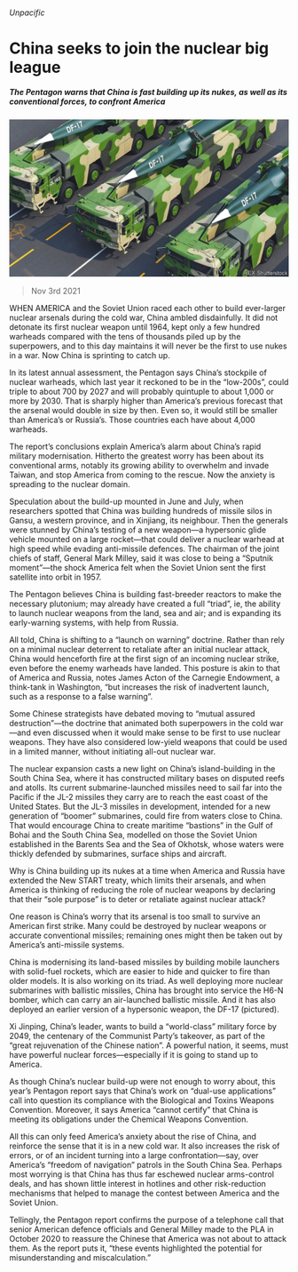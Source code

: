 ###### Unpacific

# China seeks to join the nuclear big league 

##### The Pentagon warns that China is fast building up its nukes, as well as its conventional forces, to confront America 

![image](images/20211106_cnp002.jpg) 

> Nov 3rd 2021 

WHEN AMERICA and the Soviet Union raced each other to build ever-larger nuclear arsenals during the cold war, China ambled disdainfully. It did not detonate its first nuclear weapon until 1964, kept only a few hundred warheads compared with the tens of thousands piled up by the superpowers, and to this day maintains it will never be the first to use nukes in a war. Now China is sprinting to catch up.

In its latest annual assessment, the Pentagon says China’s stockpile of nuclear warheads, which last year it reckoned to be in the “low-200s”, could triple to about 700 by 2027 and will probably quintuple to about 1,000 or more by 2030. That is sharply higher than America’s previous forecast that the arsenal would double in size by then. Even so, it would still be smaller than America’s or Russia’s. Those countries each have about 4,000 warheads.


The report’s conclusions explain America’s alarm about China’s rapid military modernisation. Hitherto the greatest worry has been about its conventional arms, notably its growing ability to overwhelm and invade Taiwan, and stop America from coming to the rescue. Now the anxiety is spreading to the nuclear domain.

Speculation about the build-up mounted in June and July, when researchers spotted that China was building hundreds of missile silos in Gansu, a western province, and in Xinjiang, its neighbour. Then the generals were stunned by China’s testing of a new weapon—a hypersonic glide vehicle mounted on a large rocket—that could deliver a nuclear warhead at high speed while evading anti-missile defences. The chairman of the joint chiefs of staff, General Mark Milley, said it was close to being a “Sputnik moment”—the shock America felt when the Soviet Union sent the first satellite into orbit in 1957.

The Pentagon believes China is building fast-breeder reactors to make the necessary plutonium; may already have created a full “triad”, ie, the ability to launch nuclear weapons from the land, sea and air; and is expanding its early-warning systems, with help from Russia.

All told, China is shifting to a “launch on warning” doctrine. Rather than rely on a minimal nuclear deterrent to retaliate after an initial nuclear attack, China would henceforth fire at the first sign of an incoming nuclear strike, even before the enemy warheads have landed. This posture is akin to that of America and Russia, notes James Acton of the Carnegie Endowment, a think-tank in Washington, “but increases the risk of inadvertent launch, such as a response to a false warning”.

Some Chinese strategists have debated moving to “mutual assured destruction”—the doctrine that animated both superpowers in the cold war—and even discussed when it would make sense to be first to use nuclear weapons. They have also considered low-yield weapons that could be used in a limited manner, without initiating all-out nuclear war.

The nuclear expansion casts a new light on China’s island-building in the South China Sea, where it has constructed military bases on disputed reefs and atolls. Its current submarine-launched missiles need to sail far into the Pacific if the JL-2 missiles they carry are to reach the east coast of the United States. But the JL-3 missiles in development, intended for a new generation of “boomer” submarines, could fire from waters close to China. That would encourage China to create maritime “bastions” in the Gulf of Bohai and the South China Sea, modelled on those the Soviet Union established in the Barents Sea and the Sea of Okhotsk, whose waters were thickly defended by submarines, surface ships and aircraft.

Why is China building up its nukes at a time when America and Russia have extended the New START treaty, which limits their arsenals, and when America is thinking of reducing the role of nuclear weapons by declaring that their “sole purpose” is to deter or retaliate against nuclear attack?

One reason is China’s worry that its arsenal is too small to survive an American first strike. Many could be destroyed by nuclear weapons or accurate conventional missiles; remaining ones might then be taken out by America’s anti-missile systems.

China is modernising its land-based missiles by building mobile launchers with solid-fuel rockets, which are easier to hide and quicker to fire than older models. It is also working on its triad. As well deploying more nuclear submarines with ballistic missiles, China has brought into service the H6-N bomber, which can carry an air-launched ballistic missile. And it has also deployed an earlier version of a hypersonic weapon, the DF-17 (pictured).

Xi Jinping, China’s leader, wants to build a “world-class” military force by 2049, the centenary of the Communist Party’s takeover, as part of the “great rejuvenation of the Chinese nation”. A powerful nation, it seems, must have powerful nuclear forces—especially if it is going to stand up to America.

As though China’s nuclear build-up were not enough to worry about, this year’s Pentagon report says that China’s work on “dual-use applications” call into question its compliance with the Biological and Toxins Weapons Convention. Moreover, it says America “cannot certify” that China is meeting its obligations under the Chemical Weapons Convention.

All this can only feed America’s anxiety about the rise of China, and reinforce the sense that it is in a new cold war. It also increases the risk of errors, or of an incident turning into a large confrontation—say, over America’s “freedom of navigation” patrols in the South China Sea. Perhaps most worrying is that China has thus far eschewed nuclear arms-control deals, and has shown little interest in hotlines and other risk-reduction mechanisms that helped to manage the contest between America and the Soviet Union.

Tellingly, the Pentagon report confirms the purpose of a telephone call that senior American defence officials and General Milley made to the PLA in October 2020 to reassure the Chinese that America was not about to attack them. As the report puts it, “these events highlighted the potential for misunderstanding and miscalculation.”

